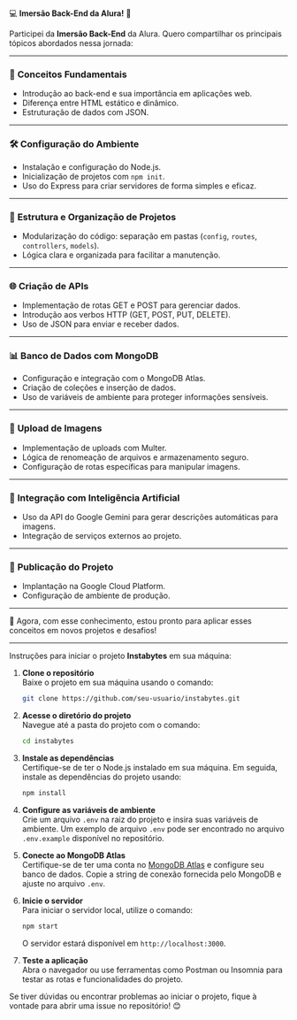 💻 **Imersão Back-End da Alura!** 🚀

Participei da **Imersão Back-End** da Alura. Quero compartilhar os principais tópicos abordados nessa jornada:

---

### 🔑 **Conceitos Fundamentais**  
- Introdução ao back-end e sua importância em aplicações web.  
- Diferença entre HTML estático e dinâmico.  
- Estruturação de dados com JSON.

---

### 🛠 **Configuração do Ambiente**  
- Instalação e configuração do Node.js.  
- Inicialização de projetos com `npm init`.  
- Uso do Express para criar servidores de forma simples e eficaz.

---

### 📂 **Estrutura e Organização de Projetos**  
- Modularização do código: separação em pastas (`config`, `routes`, `controllers`, `models`).  
- Lógica clara e organizada para facilitar a manutenção.

---

### 🌐 **Criação de APIs**  
- Implementação de rotas GET e POST para gerenciar dados.  
- Introdução aos verbos HTTP (GET, POST, PUT, DELETE).  
- Uso de JSON para enviar e receber dados.

---

### 📊 **Banco de Dados com MongoDB**  
- Configuração e integração com o MongoDB Atlas.  
- Criação de coleções e inserção de dados.  
- Uso de variáveis de ambiente para proteger informações sensíveis.

---

### 📸 **Upload de Imagens**  
- Implementação de uploads com Multer.  
- Lógica de renomeação de arquivos e armazenamento seguro.  
- Configuração de rotas específicas para manipular imagens.

---

### 🤖 **Integração com Inteligência Artificial**  
- Uso da API do Google Gemini para gerar descrições automáticas para imagens.  
- Integração de serviços externos ao projeto.

---

### 🚀 **Publicação do Projeto**  
- Implantação na Google Cloud Platform.  
- Configuração de ambiente de produção.  

---

🎯 Agora, com esse conhecimento, estou pronto para aplicar esses conceitos em novos projetos e desafios!

--- 

Instruções para iniciar o projeto **Instabytes** em sua máquina:

1. **Clone o repositório**  
   Baixe o projeto em sua máquina usando o comando:  
   ```bash
   git clone https://github.com/seu-usuario/instabytes.git
   ```

2. **Acesse o diretório do projeto**  
   Navegue até a pasta do projeto com o comando:  
   ```bash
   cd instabytes
   ```

3. **Instale as dependências**  
   Certifique-se de ter o Node.js instalado em sua máquina. Em seguida, instale as dependências do projeto usando:  
   ```bash
   npm install
   ```

4. **Configure as variáveis de ambiente**  
   Crie um arquivo `.env` na raiz do projeto e insira suas variáveis de ambiente. Um exemplo de arquivo `.env` pode ser encontrado no arquivo `.env.example` disponível no repositório.

5. **Conecte ao MongoDB Atlas**  
   Certifique-se de ter uma conta no [MongoDB Atlas](https://www.mongodb.com/atlas/database) e configure seu banco de dados. Copie a string de conexão fornecida pelo MongoDB e ajuste no arquivo `.env`.

6. **Inicie o servidor**  
   Para iniciar o servidor local, utilize o comando:  
   ```bash
   npm start
   ```
   O servidor estará disponível em `http://localhost:3000`.

7. **Teste a aplicação**  
   Abra o navegador ou use ferramentas como Postman ou Insomnia para testar as rotas e funcionalidades do projeto.

Se tiver dúvidas ou encontrar problemas ao iniciar o projeto, fique à vontade para abrir uma issue no repositório! 😊
